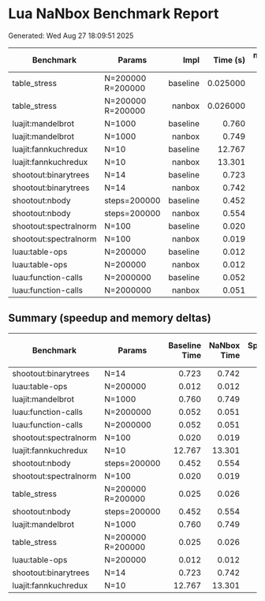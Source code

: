 # Lua NaNbox Benchmark Report

Generated: Wed Aug 27 18:09:51     2025

| Benchmark | Params | Impl | Time (s) | mem_no_gc (KB) | mem_full_gc (KB) | mem_peak (KB) |
|---|---|---:|---:|---:|---:|---:|
| table_stress | N=200000 R=200000 | baseline | 0.025000 | 23256.3 | 23256.3 | 27486.1 |
| table_stress | N=200000 R=200000 | nanbox | 0.026000 | 17111.9 | 17111.9 | 21333.1 |
| luajit:mandelbrot | N=1000 | baseline | 0.760 | 16.1 | 0.0 | - |
| luajit:mandelbrot | N=1000 | nanbox | 0.749 | 8.1 | 0.0 | - |
| luajit:fannkuchredux | N=10 | baseline | 12.767 | 33.5 | 0.0 | - |
| luajit:fannkuchredux | N=10 | nanbox | 13.301 | 24.4 | 0.0 | - |
| shootout:binarytrees | N=14 | baseline | 0.723 | 17729.4 | 1.3 | - |
| shootout:binarytrees | N=14 | nanbox | 0.742 | 14069.5 | 0.8 | - |
| shootout:nbody | steps=200000 | baseline | 0.452 | 0.8 | 0.8 | - |
| shootout:nbody | steps=200000 | nanbox | 0.554 | 0.4 | 0.4 | - |
| shootout:spectralnorm | N=100 | baseline | 0.020 | 46.2 | 0.8 | - |
| shootout:spectralnorm | N=100 | nanbox | 0.019 | 23.8 | 0.4 | - |
| luau:table-ops | N=200000 | baseline | 0.012 | 4096.2 | 0.0 | - |
| luau:table-ops | N=200000 | nanbox | 0.012 | 2048.2 | 0.0 | - |
| luau:function-calls | N=2000000 | baseline | 0.052 | 0.0 | 0.0 | - |
| luau:function-calls | N=2000000 | nanbox | 0.051 | 0.0 | 0.0 | - |

## Summary (speedup and memory deltas)

| Benchmark | Params | Baseline Time | NaNbox Time | Speedup (×) | Baseline mem_no_gc | NaNbox mem_no_gc | Δ no_gc (KB) | Baseline mem_full_gc | NaNbox mem_full_gc | Δ full_gc (KB) |
|---|---|---:|---:|---:|---:|---:|---:|---:|---:|---:|
| shootout:binarytrees | N=14 | 0.723 | 0.742 | 0.974 | 17729.4 | 14069.5 | -3659.9 | 1.3 | 0.8 | -0.5 |
| luau:table-ops | N=200000 | 0.012 | 0.012 | 1.000 | 4096.2 | 2048.2 | -2048.0 | 0.0 | 0.0 | 0.0 |
| luajit:mandelbrot | N=1000 | 0.760 | 0.749 | 1.015 | 16.1 | 8.1 | -8.0 | 0.0 | 0.0 | 0.0 |
| luau:function-calls | N=2000000 | 0.052 | 0.051 | 1.020 | 0.0 | 0.0 | 0.0 | 0.0 | 0.0 | 0.0 |
| luau:function-calls | N=2000000 | 0.052 | 0.051 | 1.020 | 0.0 | 0.0 | 0.0 | 0.0 | 0.0 | 0.0 |
| shootout:spectralnorm | N=100 | 0.020 | 0.019 | 1.053 | 46.2 | 23.8 | -22.4 | 0.8 | 0.4 | -0.4 |
| luajit:fannkuchredux | N=10 | 12.767 | 13.301 | 0.960 | 33.5 | 24.4 | -9.1 | 0.0 | 0.0 | 0.0 |
| shootout:nbody | steps=200000 | 0.452 | 0.554 | 0.816 | 0.8 | 0.4 | -0.4 | 0.8 | 0.4 | -0.4 |
| shootout:spectralnorm | N=100 | 0.020 | 0.019 | 1.053 | 46.2 | 23.8 | -22.4 | 0.8 | 0.4 | -0.4 |
| table_stress | N=200000 R=200000 | 0.025 | 0.026 | 0.962 | 23256.3 | 17111.9 | -6144.4 | 23256.3 | 17111.9 | -6144.4 |
| shootout:nbody | steps=200000 | 0.452 | 0.554 | 0.816 | 0.8 | 0.4 | -0.4 | 0.8 | 0.4 | -0.4 |
| luajit:mandelbrot | N=1000 | 0.760 | 0.749 | 1.015 | 16.1 | 8.1 | -8.0 | 0.0 | 0.0 | 0.0 |
| table_stress | N=200000 R=200000 | 0.025 | 0.026 | 0.962 | 23256.3 | 17111.9 | -6144.4 | 23256.3 | 17111.9 | -6144.4 |
| luau:table-ops | N=200000 | 0.012 | 0.012 | 1.000 | 4096.2 | 2048.2 | -2048.0 | 0.0 | 0.0 | 0.0 |
| shootout:binarytrees | N=14 | 0.723 | 0.742 | 0.974 | 17729.4 | 14069.5 | -3659.9 | 1.3 | 0.8 | -0.5 |
| luajit:fannkuchredux | N=10 | 12.767 | 13.301 | 0.960 | 33.5 | 24.4 | -9.1 | 0.0 | 0.0 | 0.0 |
